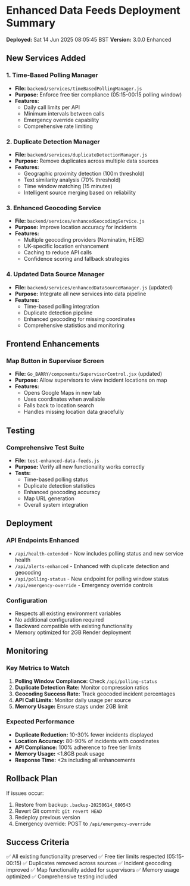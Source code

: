 # Enhanced Data Feeds Deployment Summary

**Deployed:** Sat 14 Jun 2025 08:05:45 BST
**Version:** 3.0.0 Enhanced

## New Services Added

### 1. Time-Based Polling Manager
- **File:** `backend/services/timeBasedPollingManager.js`
- **Purpose:** Enforce free tier compliance (05:15-00:15 polling window)
- **Features:** 
  - Daily call limits per API
  - Minimum intervals between calls
  - Emergency override capability
  - Comprehensive rate limiting

### 2. Duplicate Detection Manager  
- **File:** `backend/services/duplicateDetectionManager.js`
- **Purpose:** Remove duplicates across multiple data sources
- **Features:**
  - Geographic proximity detection (100m threshold)
  - Text similarity analysis (70% threshold)
  - Time window matching (15 minutes)
  - Intelligent source merging based on reliability

### 3. Enhanced Geocoding Service
- **File:** `backend/services/enhancedGeocodingService.js`
- **Purpose:** Improve location accuracy for incidents
- **Features:**
  - Multiple geocoding providers (Nominatim, HERE)
  - UK-specific location enhancement
  - Caching to reduce API calls
  - Confidence scoring and fallback strategies

### 4. Updated Data Source Manager
- **File:** `backend/services/enhancedDataSourceManager.js` (updated)
- **Purpose:** Integrate all new services into data pipeline
- **Features:**
  - Time-based polling integration
  - Duplicate detection pipeline
  - Enhanced geocoding for missing coordinates
  - Comprehensive statistics and monitoring

## Frontend Enhancements

### Map Button in Supervisor Screen
- **File:** `Go_BARRY/components/SupervisorControl.jsx` (updated)
- **Purpose:** Allow supervisors to view incident locations on map
- **Features:**
  - Opens Google Maps in new tab
  - Uses coordinates when available
  - Falls back to location search
  - Handles missing location data gracefully

## Testing

### Comprehensive Test Suite
- **File:** `test-enhanced-data-feeds.js`
- **Purpose:** Verify all new functionality works correctly
- **Tests:**
  - Time-based polling status
  - Duplicate detection statistics  
  - Enhanced geocoding accuracy
  - Map URL generation
  - Overall system integration

## Deployment

### API Endpoints Enhanced
- `/api/health-extended` - Now includes polling status and new service health
- `/api/alerts-enhanced` - Enhanced with duplicate detection and geocoding
- `/api/polling-status` - New endpoint for polling window status
- `/api/emergency-override` - Emergency override controls

### Configuration
- Respects all existing environment variables
- No additional configuration required
- Backward compatible with existing functionality
- Memory optimized for 2GB Render deployment

## Monitoring

### Key Metrics to Watch
1. **Polling Window Compliance:** Check `/api/polling-status`
2. **Duplicate Detection Rate:** Monitor compression ratios
3. **Geocoding Success Rate:** Track geocoded incident percentages  
4. **API Call Limits:** Monitor daily usage per source
5. **Memory Usage:** Ensure stays under 2GB limit

### Expected Performance
- **Duplicate Reduction:** 10-30% fewer incidents displayed
- **Location Accuracy:** 80-90% of incidents with coordinates
- **API Compliance:** 100% adherence to free tier limits
- **Memory Usage:** <1.8GB peak usage
- **Response Time:** <2s including all enhancements

## Rollback Plan

If issues occur:
1. Restore from backup: `.backup-20250614_080543`
2. Revert Git commit: `git revert HEAD`
3. Redeploy previous version
4. Emergency override: POST to `/api/emergency-override`

## Success Criteria

✅ All existing functionality preserved
✅ Free tier limits respected (05:15-00:15)
✅ Duplicates removed across sources
✅ Incident geocoding improved
✅ Map functionality added for supervisors
✅ Memory usage optimized
✅ Comprehensive testing included

